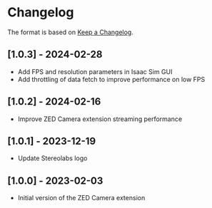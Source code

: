 # Changelog

The format is based on [Keep a Changelog](https://keepachangelog.com/en/1.0.0/).

## [1.0.3] - 2024-02-28
- Add FPS and resolution parameters in Isaac Sim GUI
- Add throttling of data fetch to improve performance on low FPS

## [1.0.2] - 2024-02-16
- Improve ZED Camera extension streaming performance

## [1.0.1] - 2023-12-19
- Update Stereolabs logo

## [1.0.0] - 2023-02-03
- Initial version of the ZED Camera extension

